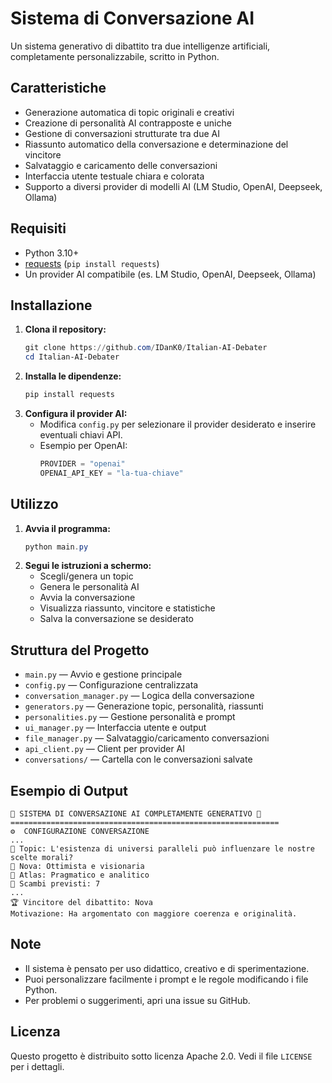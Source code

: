 # Sistema di Conversazione AI

Un sistema generativo di dibattito tra due intelligenze artificiali, completamente personalizzabile, scritto in Python.

## Caratteristiche
- Generazione automatica di topic originali e creativi
- Creazione di personalità AI contrapposte e uniche
- Gestione di conversazioni strutturate tra due AI
- Riassunto automatico della conversazione e determinazione del vincitore
- Salvataggio e caricamento delle conversazioni
- Interfaccia utente testuale chiara e colorata
- Supporto a diversi provider di modelli AI (LM Studio, OpenAI, Deepseek, Ollama)

## Requisiti
- Python 3.10+
- [requests](https://pypi.org/project/requests/) (`pip install requests`)
- Un provider AI compatibile (es. LM Studio, OpenAI, Deepseek, Ollama)

## Installazione
1. **Clona il repository:**
   ```powershell
   git clone https://github.com/IDanK0/Italian-AI-Debater
   cd Italian-AI-Debater
   ```
2. **Installa le dipendenze:**
   ```powershell
   pip install requests
   ```
3. **Configura il provider AI:**
   - Modifica `config.py` per selezionare il provider desiderato e inserire eventuali chiavi API.
   - Esempio per OpenAI:
     ```python
     PROVIDER = "openai"
     OPENAI_API_KEY = "la-tua-chiave"
     ```

## Utilizzo
1. **Avvia il programma:**
   ```powershell
   python main.py
   ```
2. **Segui le istruzioni a schermo:**
   - Scegli/genera un topic
   - Genera le personalità AI
   - Avvia la conversazione
   - Visualizza riassunto, vincitore e statistiche
   - Salva la conversazione se desiderato

## Struttura del Progetto
- `main.py` — Avvio e gestione principale
- `config.py` — Configurazione centralizzata
- `conversation_manager.py` — Logica della conversazione
- `generators.py` — Generazione topic, personalità, riassunti
- `personalities.py` — Gestione personalità e prompt
- `ui_manager.py` — Interfaccia utente e output
- `file_manager.py` — Salvataggio/caricamento conversazioni
- `api_client.py` — Client per provider AI
- `conversations/` — Cartella con le conversazioni salvate

## Esempio di Output
```
🤖 SISTEMA DI CONVERSAZIONE AI COMPLETAMENTE GENERATIVO 🤖
============================================================
⚙️  CONFIGURAZIONE CONVERSAZIONE
...
🎯 Topic: L'esistenza di universi paralleli può influenzare le nostre scelte morali?
👤 Nova: Ottimista e visionaria
👤 Atlas: Pragmatico e analitico
💬 Scambi previsti: 7
...
🏆 Vincitore del dibattito: Nova
Motivazione: Ha argomentato con maggiore coerenza e originalità.
```

## Note
- Il sistema è pensato per uso didattico, creativo e di sperimentazione.
- Puoi personalizzare facilmente i prompt e le regole modificando i file Python.
- Per problemi o suggerimenti, apri una issue su GitHub.

## Licenza
Questo progetto è distribuito sotto licenza Apache 2.0. Vedi il file `LICENSE` per i dettagli.
